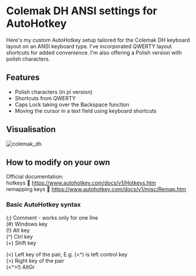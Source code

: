 # Colemak DH ANSI settings for AutoHotkey

Here's my custom AutoHotkey setup tailored for the Colemak DH keyboard layout on an ANSI keyboard type. I've incorporated QWERTY layout shortcuts for added convenience. I'm also offering a Polish version with polish characters.

## Features

- Polish characters (in pl version)
- Shortcuts from QWERTY
- Caps Lock taking over the Backspace function
- Moving the cursor in a text field using keyboard shortcuts

## Visualisation

![colemak_dh](https://user-images.githubusercontent.com/78684171/212556752-fbd3456f-9988-4f22-a526-850a689ee9b7.png)

## How to modify on your own

Official documentation: <br>
hotkeys        🔗 https://www.autohotkey.com/docs/v1/Hotkeys.htm <br>
remapping keys 🔗 https://www.autohotkey.com/docs/v1/misc/Remap.htm <br>

### Basic AutoHotkey syntax

(;) Comment - works only for one line <br>
(#) Windows key <br>
(!) Alt key <br>
(^) Ctrl key <br>
(+) Shift key <br>

(<) Left key of the pair, E.g. (<^) is left control key <br>
(>) Right key of the pair <br>
(<^>!) AltGr <br>
